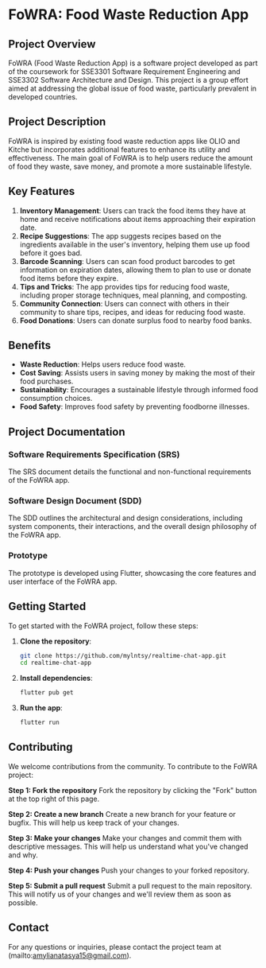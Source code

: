 # FoWRA: Food Waste Reduction App

## Project Overview

FoWRA (Food Waste Reduction App) is a software project developed as part of the coursework for SSE3301 Software Requirement Engineering and SSE3302 Software Architecture and Design. This project is a group effort aimed at addressing the global issue of food waste, particularly prevalent in developed countries.

## Project Description

FoWRA is inspired by existing food waste reduction apps like OLIO and Kitche but incorporates additional features to enhance its utility and effectiveness. The main goal of FoWRA is to help users reduce the amount of food they waste, save money, and promote a more sustainable lifestyle.

## Key Features

1. **Inventory Management**: Users can track the food items they have at home and receive notifications about items approaching their expiration date.
2. **Recipe Suggestions**: The app suggests recipes based on the ingredients available in the user's inventory, helping them use up food before it goes bad.
3. **Barcode Scanning**: Users can scan food product barcodes to get information on expiration dates, allowing them to plan to use or donate food items before they expire.
4. **Tips and Tricks**: The app provides tips for reducing food waste, including proper storage techniques, meal planning, and composting.
5. **Community Connection**: Users can connect with others in their community to share tips, recipes, and ideas for reducing food waste.
6. **Food Donations**: Users can donate surplus food to nearby food banks.

## Benefits

- **Waste Reduction**: Helps users reduce food waste.
- **Cost Saving**: Assists users in saving money by making the most of their food purchases.
- **Sustainability**: Encourages a sustainable lifestyle through informed food consumption choices.
- **Food Safety**: Improves food safety by preventing foodborne illnesses.

## Project Documentation

### Software Requirements Specification (SRS)
The SRS document details the functional and non-functional requirements of the FoWRA app.

### Software Design Document (SDD)
The SDD outlines the architectural and design considerations, including system components, their interactions, and the overall design philosophy of the FoWRA app.

### Prototype
The prototype is developed using Flutter, showcasing the core features and user interface of the FoWRA app.

## Getting Started

To get started with the FoWRA project, follow these steps:

1. **Clone the repository**:
    ```sh
    git clone https://github.com/mylntsy/realtime-chat-app.git
    cd realtime-chat-app
    ```

2. **Install dependencies**:
    ```sh
    flutter pub get
    ```

3. **Run the app**:
    ```sh
    flutter run
    ```

## Contributing
We welcome contributions from the community. To contribute to the FoWRA project:

**Step 1: Fork the repository**
Fork the repository by clicking the "Fork" button at the top right of this page.

**Step 2: Create a new branch**
Create a new branch for your feature or bugfix. This will help us keep track of your changes.

**Step 3: Make your changes**
Make your changes and commit them with descriptive messages. This will help us understand what you've changed and why.

**Step 4: Push your changes**
Push your changes to your forked repository.

**Step 5: Submit a pull request**
Submit a pull request to the main repository. This will notify us of your changes and we'll review them as soon as possible.


## Contact
For any questions or inquiries, please contact the project team at (mailto:amylianatasya15@gmail.com).
